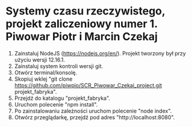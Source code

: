 #  Systemy czasu rzeczywistego, projekt zaliczeniowy numer 1. Piwowar Piotr i Marcin Czekaj
1. Zainstaluj NodeJS (https://nodejs.org/en/). Projekt tworzony był przy użyciu wersji 12.16.1.
2. Zainstaluj system kontroli wersji git.
3. Otwórz terminal/konsolę. 
4. Skopiuj wklej "git clone https://github.com/piwpio/SCR_Piwowar_Czekaj_project.git projekt_fabryka".
5. Przejdź do katalogu "projekt_fabryka".
6. Uruchom polecenie "npm install".
7. Po zainstalowaniu zależności uruchom polecenie "node index".
8. Otwórz przeglądarkę, przejdź pod adres "http://localhost:8080".
